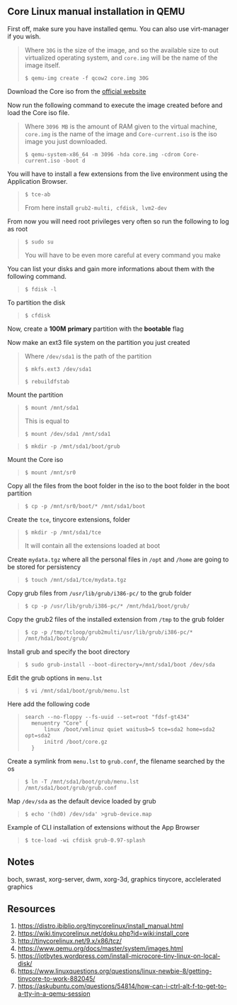 ## Core Linux manual installation in QEMU
First off, make sure you have installed qemu. You can also use virt-manager if you wish.

> Where `30G` is the size of the image, and so the available size to out virtualized operating system, and `core.img` will be the name of the image itself.
> 
>```
> $ qemu-img create -f qcow2 core.img 30G
>```

Download the Core iso from the [official website](http://www.tinycorelinux.net/downloads.html)

Now run the following command to execute the image created before and load the Core iso file.
>Where `3096 MB` is the amount of RAM given to the virtual machine, `core.img` is the name of the image and `Core-current.iso` is the iso image you just downloaded.
>
>```
>$ qemu-system-x86_64 -m 3096 -hda core.img -cdrom Core-current.iso -boot d
>```

You will have to install a few extensions from the live environment using the Application Browser.

> ```
> $ tce-ab
> ```
> From here install `grub2-multi, cfdisk, lvm2-dev`

From now you will need root privileges  very often so run the following to log as root
>```
>$ sudo su
>```
>You will have to be even more careful at every command you make

You can list your disks and gain more informations about them with the following command.
>```
>$ fdisk -l
>```

To partition the disk
>```
>$ cfdisk
>```
Now,  create a **100M** **primary** partition with the **bootable** flag

Now make an ext3 file system on the partition you just created

>Where `/dev/sda1` is the path of the partition
>```
>$ mkfs.ext3 /dev/sda1
>```
>```
>$ rebuildfstab
>```

Mount the partition
>```
>$ mount /mnt/sda1
>```
>This is equal to
>```
>$ mount /dev/sda1 /mnt/sda1
>```

>```
>$ mkdir -p /mnt/sda1/boot/grub
>```

Mount the Core iso
>```
>$ mount /mnt/sr0
>```

Copy all the files from the boot folder in the iso to the boot folder in the boot partition
>```
>$ cp -p /mnt/sr0/boot/* /mnt/sda1/boot
>```

Create the `tce`, tinycore extensions, folder
>```
>$ mkdir -p /mnt/sda1/tce
>```
> It will contain all the extensions loaded at boot

Create `mydata.tgz` where all the personal files in `/opt` and `/home` are going to be stored for persistency
>```
>$ touch /mnt/sda1/tce/mydata.tgz
>```

Copy grub files from `/usr/lib/grub/i386-pc/` to the grub folder
>```
>$ cp -p /usr/lib/grub/i386-pc/* /mnt/hda1/boot/grub/
>```

Copy the grub2 files of the installed extension from `/tmp` to the grub folder
>```
>$ cp -p /tmp/tcloop/grub2multi/usr/lib/grub/i386-pc/* /mnt/hda1/boot/grub/
>```

Install grub and specify the boot directory
>```
>$ sudo grub-install --boot-directory=/mnt/sda1/boot /dev/sda
>```

Edit the grub options in `menu.lst`

>```
>$ vi /mnt/sda1/boot/grub/menu.lst
>```
 Here add the following code
>```
>search --no-floppy --fs-uuid --set=root "fdsf-gt434"
>	menuentry "Core" {
>		linux /boot/vmlinuz quiet waitusb=5 tce=sda2 home=sda2 opt=sda2
>		initrd /boot/core.gz
>	}
>```

Create a symlink from `menu.lst` to `grub.conf`, the filename searched by the os
>```
>$ ln -T /mnt/sda1/boot/grub/menu.lst /mnt/sda1/boot/grub/grub.conf
>```

Map `/dev/sda` as the default device loaded by grub
>```
>$ echo '(hd0) /dev/sda' >grub-device.map
>```

Example of CLI installation of extensions without the App Browser
>```
>$ tce-load -wi cfdisk grub-0.97-splash
>```

## Notes
boch, swrast, xorg-server, dwm, xorg-3d, graphics tinycore, acclelerated graphics

## Resources
1. https://distro.ibiblio.org/tinycorelinux/install_manual.html
2. https://wiki.tinycorelinux.net/doku.php?id=wiki:install_core 
3. http://tinycorelinux.net/9.x/x86/tcz/
4. https://www.qemu.org/docs/master/system/images.html 
6. https://iotbytes.wordpress.com/install-microcore-tiny-linux-on-local-disk/
7. https://www.linuxquestions.org/questions/linux-newbie-8/getting-tinycore-to-work-882045/
8. https://askubuntu.com/questions/54814/how-can-i-ctrl-alt-f-to-get-to-a-tty-in-a-qemu-session
